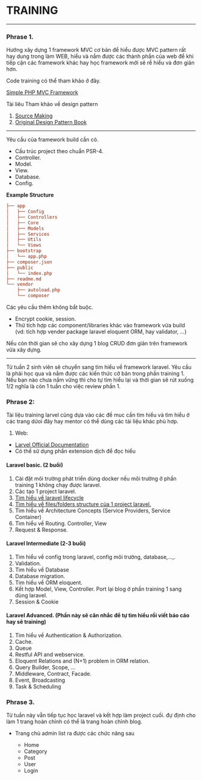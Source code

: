 # TRAINING

---

### Phrase 1.

Hướng xây dựng 1 framework MVC cơ bản để hiểu được MVC pattern rất hay dung trong
làm WEB, hiểu và nắm được các thành phần của web để khi tiếp cận các framework khác hay học framework
mới sẽ rễ hiểu và đơn giản hơn.

Code training có thể tham khảo ở đây.

[Simple PHP MVC Framework](https://github.com/nguyentrungtung/mvcphp)

Tài liêu Tham khảo về design pattern

1. [Source Making](https://sourcemaking.com/design_patterns)
2. [Original Design Pattern Book](https://www.amazon.com/Design-Patterns-Object-Oriented-Addison-Wesley-Professional-ebook/dp/B000SEIBB8)

---

Yêu cầu của framework build cần có.

* Cấu trúc project theo chuẩn PSR-4.
* Controller.
* Model.
* View.
* Database.
* Config.

**Example Structure**

```ini
├── app
│   ├── Config
│   ├── Controllers
│   ├── Core
│   ├── Models
│   ├── Services
│   ├── Utils
│   └── Views
├── bootstrap
│   └── app.php
├── composer.json
├── public
│   └── index.php
├── readme.md
└── vendor
    ├── autoload.php
    └── composer
```

Các yêu cầu thêm không bắt buộc.

* Encrypt cookie, session.
* Thử tích hợp các component/libraries khác vào framework vừa build (vd: tích hợp vender package laravel eloquent ORM, hay validator, ...)

Nếu còn thời gian sẽ cho xây dựng 1 blog CRUD đơn giản trên framework vừa xây dựng.

---

Từ tuần 2 sinh viên sẽ chuyển sang tìm hiểu về framework laravel. Yêu cầu là phải học qua và nắm được
các kiến thức cở bản trong phần training 1. Nếu bạn nào chưa nắm vững thì cho tự tìm hiểu lại và thời gian sẽ rút xuống 1/2 nghĩa là còn 1 tuần cho
việc review phần 1.

### Phrase 2:

Tài liệu training larvel cũng dựa vào các đề muc cần tìm hiểu và tìm hiểu ở các trang dứoi đây hay mentor có thể dùng các tài liệu khác phù hơp.

1. Web:

* [Larvel Official Documentation](https://laravel.com/docs/9.x)
* Có thể sử dụng phần extension dịch để đọc hiểu

#### Laravel basic. (2 buổi)

1. Cài đặt môi trường phát triển dùng docker nếu môi trường ở phần training 1 không chạy được
   laravel.
2. Các tạo 1 project laravel.
3. [Tìm hiểu về laravel lifecycle](https://laravel.com/docs/9.x/lifecycle#service-providers)
4. [Tìm hiểu về files/folders structure của 1 project laravel.](https://laravel.com/docs/9.x/structure)
5. Tìm hiểu về Architecture Concepts (Service Providers, Service Container)
6. Tìm hiểu về Routing. Controller, View
7. Request & Response.

#### Laravel Intermediate (2-3 buổi)

1. Tìm hiểu về config trong laravel, config môi trường, database,...,.
2. Validation.
3. Tìm hiểu về Database
4. Database migration.
5. Tim hiểu về ORM eloquent.
6. Kết hợp Model, View, Controller. Port lại blog ở phần training 1 sang dùng laravel.
7. Session & Cookie

#### Laravel Advanced. (Phần này sẽ cân nhắc để tự tìm hiểu rồi viết báo cáo hay sẽ training)

1. Tìm hiểu về Authentication & Authorization.
2. Cache.
3. Queue
4. Restful API and webservice.
5. Eloquent Relations and (N+1) problem in ORM relation.
6. Query Builder, Scope, ...
7. Middleware, Contract, Facade.
8. Event, Broadcasting
9. Task & Scheduling

### Phrase 3.

Từ tuần này vẫn tiếp tục học laravel và kết hợp làm project cuối. đự định cho làm 1 trang hoàn chỉnh có thể là trang hoàn chỉnh blog.

* Trang chủ admin list ra được các chức năng sau

   * Home
   * Category
   * Post
   * User
   * Login 

